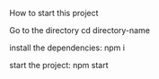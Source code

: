 How to start this project  

Go to the directory cd directory-name


 install the dependencies: npm i

 start the project: npm start

 
